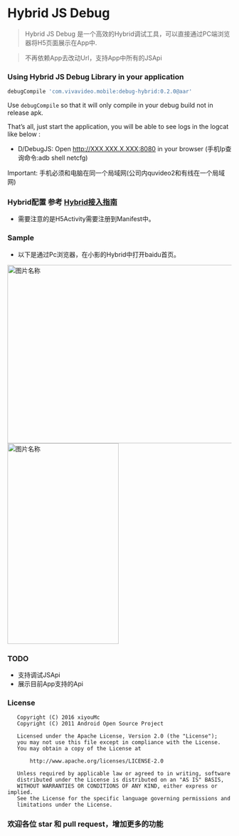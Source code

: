 # Hybrid JS Debug

> Hybrid JS Debug 是一个高效的Hybrid调试工具，可以直接通过PC端浏览器将H5页面展示在App中. 

> 不再依赖App去改动Url，支持App中所有的JSApi

### Using Hybrid JS Debug Library in your application
```groovy
debugCompile 'com.vivavideo.mobile:debug-hybrid:0.2.0@aar'
```
Use `debugCompile` so that it will only compile in your debug build not in release apk.

That’s all, just start the application, you will be able to see logs in the logcat like below :

* D/DebugJS: Open http://XXX.XXX.X.XXX:8080 in your browser (手机Ip查询命令:adb shell netcfg)

Important: 手机必须和电脑在同一个局域网(公司内quvideo2和有线在一个局域网)

### Hybrid配置 参考 [Hybrid接入指南](https://quvideo.worktile.com/drive/57678b7512de9f970cab8334/575125fe2c29f5270554f1a3)

* 需要注意的是H5Activity需要注册到Manifest中。

### Sample
* 以下是通过Pc浏览器，在小影的Hybrid中打开baidu首页。

<img src="http://192.168.1.33:9090/vivaandroid/HybridDebugServer/raw/master/image/debugHybridHtml.png" width = "700" height = "400" alt="图片名称" align=center />

<img src="http://192.168.1.33:9090/vivaandroid/HybridDebugServer/raw/master/image/hybrid_debug.gif" width = "250" height = "450" alt="图片名称" align=center />



### TODO
* 支持调试JSApi
* 展示目前App支持的Api

### License
```
   Copyright (C) 2016 xiyouMc
   Copyright (C) 2011 Android Open Source Project

   Licensed under the Apache License, Version 2.0 (the "License");
   you may not use this file except in compliance with the License.
   You may obtain a copy of the License at

       http://www.apache.org/licenses/LICENSE-2.0

   Unless required by applicable law or agreed to in writing, software
   distributed under the License is distributed on an "AS IS" BASIS,
   WITHOUT WARRANTIES OR CONDITIONS OF ANY KIND, either express or implied.
   See the License for the specific language governing permissions and
   limitations under the License.
```

### 欢迎各位 star 和 pull request，增加更多的功能